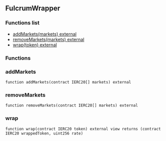 
## FulcrumWrapper

### Functions list
- [addMarkets(markets) external](#addmarkets)
- [removeMarkets(markets) external](#removemarkets)
- [wrap(token) external](#wrap)

### Functions
### addMarkets

```solidity
function addMarkets(contract IERC20[] markets) external
```

### removeMarkets

```solidity
function removeMarkets(contract IERC20[] markets) external
```

### wrap

```solidity
function wrap(contract IERC20 token) external view returns (contract IERC20 wrappedToken, uint256 rate)
```

